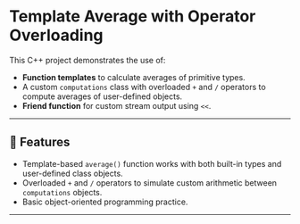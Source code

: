 # Template Average with Operator Overloading

This C++ project demonstrates the use of:
- **Function templates** to calculate averages of primitive types.
- A custom `computations` class with overloaded `+` and `/` operators to compute averages of user-defined objects.
- **Friend function** for custom stream output using `<<`.

---

## 📌 Features

- Template-based `average()` function works with both built-in types and user-defined class objects.
- Overloaded `+` and `/` operators to simulate custom arithmetic between `computations` objects.
- Basic object-oriented programming practice.

---

